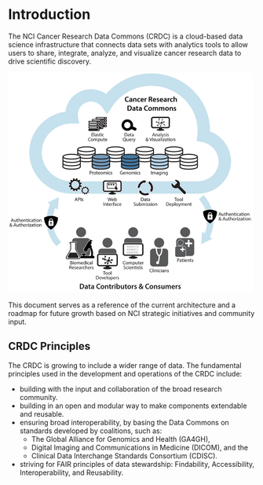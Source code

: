# Introduction

The NCI Cancer Research Data Commons (CRDC) is a cloud-based data science infrastructure that connects data sets with analytics tools to allow users to share, integrate, analyze, and visualize cancer research data to drive scientific discovery. 


![CRDC High Level](assets/CRDC_High_Level.png)

This document serves as a reference of the current architecture and a roadmap for future growth based on NCI strategic initiatives and community input.

## CRDC Principles
The CRDC is growing to include a wider range of data. The fundamental principles used in the development and operations of the CRDC include:
- building with the input and collaboration of the broad research community.
- building in an open and modular way to make components extendable and reusable.
- ensuring broad interoperability, by basing the Data Commons on standards developed by coalitions, such as:
    - The Global Alliance for Genomics and Health (GA4GH),
    - Digital Imaging and Communications in Medicine (DICOM), and the
    - Clinical Data Interchange Standards Consortium (CDISC).
- striving for FAIR principles of data stewardship: Findability, Accessibility, Interoperability, and Reusability.
